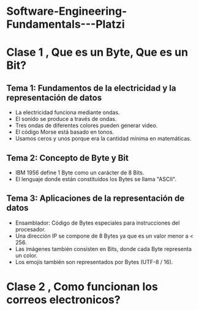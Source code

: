 # Software-Engineering-Fundamentals---Platzi

# Clase 1 , Que es un Byte, Que es un Bit?

## Tema 1: Fundamentos de la electricidad y la representación de datos

- La electricidad funciona mediante ondas.
- El sonido se produce a través de ondas.
- Tres ondas de diferentes colores pueden generar video.
- El código Morse está basado en tonos.
- Usamos ceros y unos porque era la cantidad mínima en matemáticas.

## Tema 2: Concepto de Byte y Bit

- IBM 1956 define 1 Byte como un carácter de 8 Bits.
- El lenguaje donde están constituidos los Bytes se llama "ASCII".

## Tema 3: Aplicaciones de la representación de datos

- Ensamblador: Código de Bytes especiales para instrucciones del procesador.
- Una dirección IP se compone de 8 Bytes ya que es un valor menor a < 256.
- Las imágenes también consisten en Bits, donde cada Byte representa un color.
- Los emojis también son representados por Bytes (UTF-8 / 16).


# Clase 2 , Como funcionan los correos electronicos?


